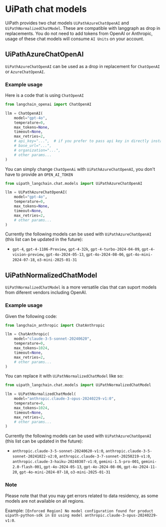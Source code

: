 # UiPath chat models

UiPath provides two chat models `UiPathAzureChatOpenAI` and `UiPathNormalizedChatModel`. These are compatible with langgraph as drop in replacements. You do not need to add tokens from OpenAI or Anthropic, usage of these chat models will consume `AI Units` on your account.

## UiPathAzureChatOpenAI

`UiPathAzureChatOpenAI` can be used as a drop in replacement for `ChatOpenAI` or `AzureChatOpenAI`. 

### Example usage

Here is a code that is using `ChatOpenAI`
```python
from langchain_openai import ChatOpenAI

llm = ChatOpenAI(
    model="gpt-4o",
    temperature=0,
    max_tokens=None,
    timeout=None,
    max_retries=2,
    # api_key="...",  # if you prefer to pass api key in directly instaed of using env vars
    # base_url="...",
    # organization="...",
    # other params...
)
```

You can simply change `ChatOpenAi` with `UiPathAzureChatOpenAI`, you don't have to provide an `OPEN_AI_TOKEN`


```python
from uipath_langchain.chat.models import UiPathAzureChatOpenAI

llm = UiPathAzureChatOpenAI(
    model="gpt-4o",
    temperature=0,
    max_tokens=None,
    timeout=None,
    max_retries=2,
    # other params...
)
```

Currently the following models can be used with `UiPathAzureChatOpenAI` (this list can be updated in the future): 
- `gpt-4`, `gpt-4-1106-Preview`, `gpt-4-32k`, `gpt-4-turbo-2024-04-09`, `gpt-4-vision-preview`, `gpt-4o-2024-05-13`, `gpt-4o-2024-08-06`, `gpt-4o-mini-2024-07-18`, `o3-mini-2025-01-31`


## UiPathNormalizedChatModel

`UiPathNormalizedChatModel` is a more versatile clas that can suport models from diferent vendors including OpenAI.

### Example usage

Given the following code:

```python
from langchain_anthropic import ChatAnthropic

llm = ChatAnthropic(
    model="claude-3-5-sonnet-20240620",
    temperature=0,
    max_tokens=1024,
    timeout=None,
    max_retries=2,
    # other params...
)
```

You can replace it with `UiPathNormalizedChatModel` like so:

```python
from uipath_langchain.chat.models import UiPathNormalizedChatModel

llm = UiPathNormalizedChatModel(
    model="anthropic.claude-3-opus-20240229-v1:0",
    temperature=0,
    max_tokens=1024,
    timeout=None,
    max_retries=2,
    # other params...
)
```

Currently the following models can be used with `UiPathAzureChatOpenAI` (this list can be updated in the future): 
- `anthropic.claude-3-5-sonnet-20240620-v1:0`, `anthropic.claude-3-5-sonnet-20241022-v2:0`, `anthropic.claude-3-7-sonnet-20250219-v1:0`, `anthropic.claude-3-haiku-20240307-v1:0`, `gemini-1.5-pro-001`, `gemini-2.0-flash-001`, `gpt-4o-2024-05-13`, `gpt-4o-2024-08-06`, `gpt-4o-2024-11-20`, `gpt-4o-mini-2024-07-18`, `o3-mini-2025-01-31`

### Note 

Please note that that you may get errors related to data residency, as some models are not available on all regions.

Example: `[Enforced Region] No model configuration found for product uipath-python-sdk in EU using model anthropic.claude-3-opus-20240229-v1:0`.